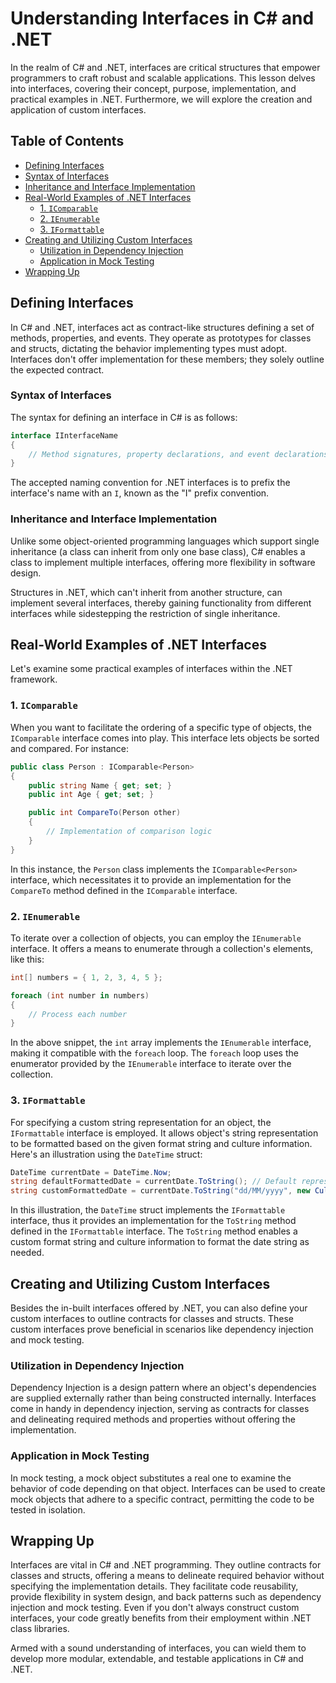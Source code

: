# Understanding Interfaces in C# and .NET

In the realm of C# and .NET, interfaces are critical structures that empower programmers to craft robust and scalable applications. This lesson delves into interfaces, covering their concept, purpose, implementation, and practical examples in .NET. Furthermore, we will explore the creation and application of custom interfaces.

## Table of Contents
- [Defining Interfaces](#defining-interfaces)
- [Syntax of Interfaces](#syntax-of-interfaces)
- [Inheritance and Interface Implementation](#inheritance-and-interface-implementation)
- [Real-World Examples of .NET Interfaces](#real-world-examples-of-net-interfaces)
  - [1. `IComparable`](#1-icomparable)
  - [2. `IEnumerable`](#2-ienumerable)
  - [3. `IFormattable`](#3-iformattable)
- [Creating and Utilizing Custom Interfaces](#creating-and-utilizing-custom-interfaces)
  - [Utilization in Dependency Injection](#utilization-in-dependency-injection)
  - [Application in Mock Testing](#application-in-mock-testing)
- [Wrapping Up](#wrapping-up)

## Defining Interfaces

In C# and .NET, interfaces act as contract-like structures defining a set of methods, properties, and events. They operate as prototypes for classes and structs, dictating the behavior implementing types must adopt. Interfaces don't offer implementation for these members; they solely outline the expected contract.

### Syntax of Interfaces

The syntax for defining an interface in C# is as follows:

```csharp
interface IInterfaceName
{
    // Method signatures, property declarations, and event declarations
}
```

The accepted naming convention for .NET interfaces is to prefix the interface's name with an `I`, known as the "I" prefix convention.

### Inheritance and Interface Implementation

Unlike some object-oriented programming languages which support single inheritance (a class can inherit from only one base class), C# enables a class to implement multiple interfaces, offering more flexibility in software design.

Structures in .NET, which can't inherit from another structure, can implement several interfaces, thereby gaining functionality from different interfaces while sidestepping the restriction of single inheritance.

## Real-World Examples of .NET Interfaces

Let's examine some practical examples of interfaces within the .NET framework.

### 1. `IComparable`

When you want to facilitate the ordering of a specific type of objects, the `IComparable` interface comes into play. This interface lets objects be sorted and compared. For instance:

```csharp
public class Person : IComparable<Person>
{
    public string Name { get; set; }
    public int Age { get; set; }

    public int CompareTo(Person other)
    {
        // Implementation of comparison logic
    }
}
```

In this instance, the `Person` class implements the `IComparable<Person>` interface, which necessitates it to provide an implementation for the `CompareTo` method defined in the `IComparable` interface.

### 2. `IEnumerable`

To iterate over a collection of objects, you can employ the `IEnumerable` interface. It offers a means to enumerate through a collection's elements, like this:

```csharp
int[] numbers = { 1, 2, 3, 4, 5 };

foreach (int number in numbers)
{
    // Process each number
}
```

In the above snippet, the `int` array implements the `IEnumerable` interface, making it compatible with the `foreach` loop. The `foreach` loop uses the enumerator provided by the `IEnumerable` interface to iterate over the collection.

### 3. `IFormattable`

For specifying a custom string representation for an object, the `IFormattable` interface is employed. It allows object's string representation to be formatted based on the given format string and culture information. Here's an illustration using the `DateTime` struct:

```csharp
DateTime currentDate = DateTime.Now;
string defaultFormattedDate = currentDate.ToString(); // Default representation
string customFormattedDate = currentDate.ToString("dd/MM/yyyy", new CultureInfo("fr-FR")); // Custom formatted representation
```

In this illustration, the `DateTime` struct implements the `IFormattable` interface, thus it provides an implementation for the `ToString` method defined in the `IFormattable` interface. The `ToString` method enables a custom format string and culture information to format the date string as needed.

## Creating and Utilizing Custom Interfaces

Besides the in-built interfaces offered by .NET, you can also define your custom interfaces to outline contracts for classes and structs. These custom interfaces prove beneficial in scenarios like dependency injection and mock testing.

### Utilization in Dependency Injection

Dependency Injection is a design pattern where an object's dependencies are supplied externally rather than being constructed internally. Interfaces come in handy in dependency injection, serving as contracts for classes and delineating required methods and properties without offering the implementation.

### Application in Mock Testing

In mock testing, a mock object substitutes a real one to examine the behavior of code depending on that object. Interfaces can be used to create mock objects that adhere to a specific contract, permitting the code to be tested in isolation.

## Wrapping Up

Interfaces are vital in C# and .NET programming. They outline contracts for classes and structs, offering a means to delineate required behavior without specifying the implementation details. They facilitate code reusability, provide flexibility in system design, and back patterns such as dependency injection and mock testing. Even if you don't always construct custom interfaces, your code greatly benefits from their employment within .NET class libraries.

Armed with a sound understanding of interfaces, you can wield them to develop more modular, extendable, and testable applications in C# and .NET.
